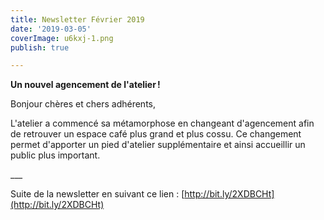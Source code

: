 ```yaml
---
title: Newsletter Février 2019
date: '2019-03-05'
coverImage: u6kxj-1.png
publish: true

---
```

**Un nouvel agencement de l'atelier !**

Bonjour chères et chers adhérents,

L'atelier a commencé sa métamorphose en changeant d'agencement afin de retrouver un espace café plus grand et plus cossu. Ce changement permet d'apporter un pied d'atelier supplémentaire et ainsi accueillir un public plus important.

\_\_\_

Suite de la newsletter en suivant ce lien : [http://bit.ly/2XDBCHt](http://bit.ly/2XDBCHt)